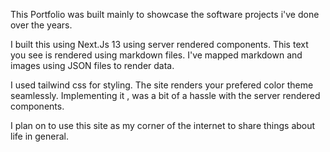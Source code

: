 This Portfolio was built mainly to showcase the software projects i've done over the years. 

I built this using Next.Js 13 using server rendered components. This text you see is rendered using markdown files. I've mapped markdown and images using JSON files to render data. 

I used tailwind css for styling. The site renders your prefered color theme seamlessly. Implementing it , was a bit of a hassle with the server rendered components. 

I plan on to use this site as my corner of the internet to share things about life in general. 
